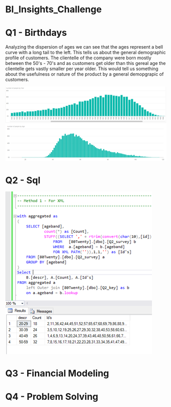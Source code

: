 # BI_Insights_Challenge

<h1> Q1 - Birthdays </h1>

<p>
Analyzing the dispersion of ages we can see that the ages represent a bell curve with a long tail to the left. This tells us about the general demographic profile of customers. The clientelle of the company were born mostly between the 50's - 70's and as customers get older than this gereal age the clientelle gets vastly smaller per year older. This would tell us something about the usefulness or nature of the product by a general demopgrapic of customers.
</P>

![alt text](Screenshots/Q1.PNG "Q2")

<h1> Q2 - Sql </h1>

![alt text](Screenshots/Q2.PNG "Q2")

<h1> Q3 - Financial Modeling</h1>

<h1> Q4 - Problem Solving</h1>
